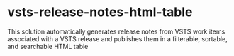 # vsts-release-notes-html-table
This solution automatically generates release notes from VSTS work items associated with a VSTS release and publishes them in a filterable, sortable, and searchable HTML table
